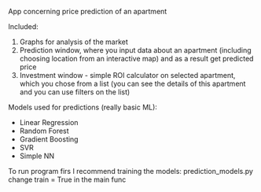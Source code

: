 App concerning price prediction of an apartment

Included:
1. Graphs for analysis of the market
2. Prediction window, where you input data about an apartment (including choosing location from an interactive map) and as a result get predicted price
3. Investment window - simple ROI calculator on selected apartment, which you chose from a list (you can see the details of this apartment and you can use filters on the list)

Models used for predictions (really basic ML):
- Linear Regression
- Random Forest
- Gradient Boosting
- SVR
- Simple NN
  
To run program firs I recommend training the models:
prediction_models.py change train = True in the main func
